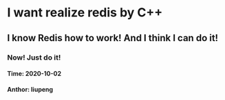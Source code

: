 # I want realize redis by C++

## I know Redis how to work! And I think I can do it!

### Now! Just do it!

#### Time: 2020-10-02

#### Anthor: liupeng

